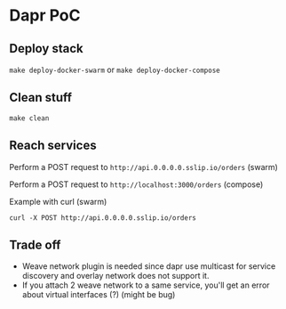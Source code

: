 # Dapr PoC

## Deploy stack

`make deploy-docker-swarm` or `make deploy-docker-compose`

## Clean stuff

`make clean`

## Reach services

Perform a POST request to `http://api.0.0.0.0.sslip.io/orders` (swarm)

Perform a POST request to `http://localhost:3000/orders` (compose)

Example with curl (swarm)

```
curl -X POST http://api.0.0.0.0.sslip.io/orders
```

## Trade off

- Weave network plugin is needed since dapr use multicast for service discovery and overlay network does not support it.
- If you attach 2 weave network to a same service, you'll get an error about virtual interfaces (?) (might be bug)
